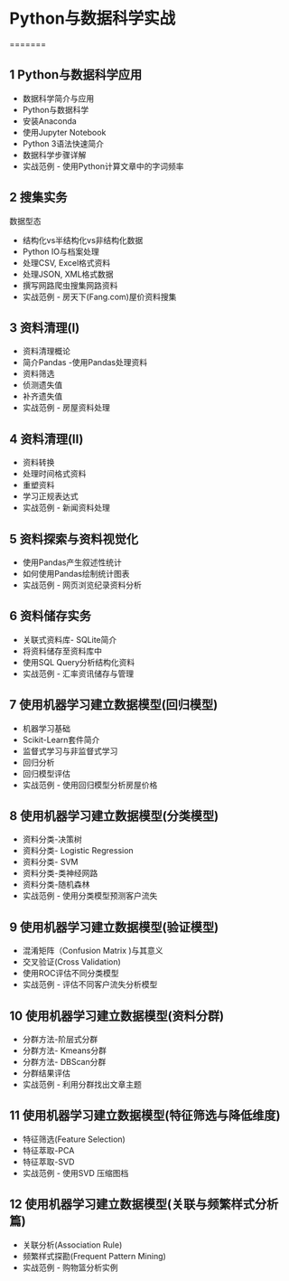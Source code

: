 # Python与数据科学实战
=======

## 1	Python与数据科学应用	
- 数据科学简介与应用
- Python与数据科学
- 安装Anaconda
- 使用Jupyter Notebook
- Python 3语法快速简介
- 数据科学步骤详解
- 实战范例 - 使用Python计算文章中的字词频率
##  2	搜集实务	
数据型态
- 结构化vs半结构化vs非结构化数据
- Python IO与档案处理
- 处理CSV, Excel格式资料
- 处理JSON, XML格式数据
- 撰写网路爬虫搜集网路资料
- 实战范例 - 房天下(Fang.com)屋价资料搜集
## 3	资料清理(I)	
- 资料清理概论
- 简介Pandas -使用Pandas处理资料
- 资料筛选
- 侦测遗失值
- 补齐遗失值
- 实战范例 - 房屋资料处理
## 4	资料清理(II)	
- 资料转换
- 处理时间格式资料
- 重塑资料
- 学习正规表达式
- 实战范例 - 新闻资料处理
## 5	资料探索与资料视觉化	
- 使用Pandas产生叙述性统计
- 如何使用Pandas绘制统计图表
- 实战范例 - 网页浏览纪录资料分析
## 6	资料储存实务	
- 关联式资料库- SQLite简介
- 将资料储存至资料库中
- 使用SQL Query分析结构化资料
- 实战范例 - 汇率资讯储存与管理
## 7	使用机器学习建立数据模型(回归模型)	
- 机器学习基础
- Scikit-Learn套件简介
- 监督式学习与非监督式学习
- 回归分析
- 回归模型评估
- 实战范例 - 使用回归模型分析房屋价格
## 8	使用机器学习建立数据模型(分类模型)	
- 资料分类-决策树
- 资料分类- Logistic Regression
- 资料分类- SVM
- 资料分类-类神经网路
- 资料分类-随机森林
- 实战范例 - 使用分类模型预测客户流失
## 9	使用机器学习建立数据模型(验证模型)	
- 混淆矩阵（Confusion Matrix )与其意义
- 交叉验证(Cross Validation)
- 使用ROC评估不同分类模型
- 实战范例 - 评估不同客户流失分析模型
## 10	使用机器学习建立数据模型(资料分群)	
- 分群方法-阶层式分群
- 分群方法- Kmeans分群
- 分群方法- DBScan分群
- 分群结果评估
- 实战范例 - 利用分群找出文章主题
## 11	使用机器学习建立数据模型(特征筛选与降低维度)	
- 特征筛选(Feature Selection)
- 特征萃取-PCA
- 特征萃取-SVD
- 实战范例 - 使用SVD 压缩图档
## 12	使用机器学习建立数据模型(关联与频繁样式分析篇)	
- 关联分析(Association Rule)
- 频繁样式探勘(Frequent Pattern Mining)
- 实战范例 - 购物篮分析实例